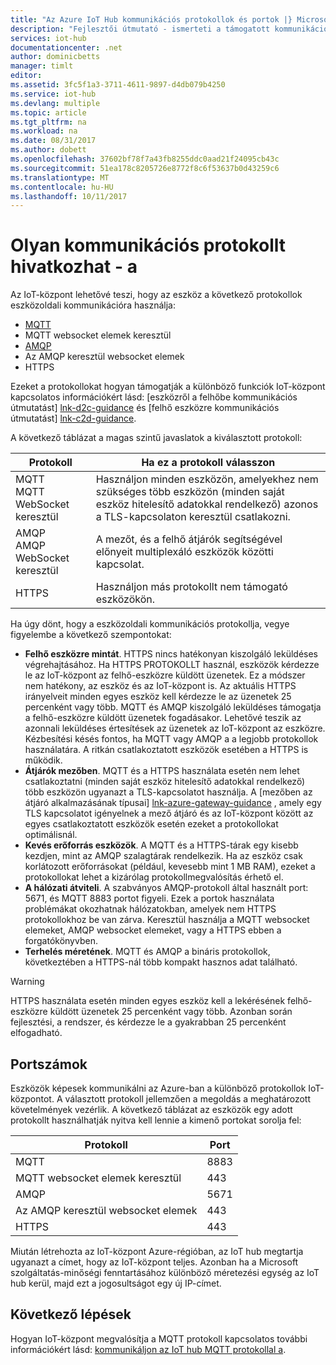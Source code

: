 ```yaml
---
title: "Az Azure IoT Hub kommunikációs protokollok és portok |} Microsoft Docs"
description: "Fejlesztői útmutató - ismerteti a támogatott kommunikációs protokollok a eszközről a felhőbe és a felhő-eszköz- és a portszámok, amelyek nyitva kell lennie."
services: iot-hub
documentationcenter: .net
author: dominicbetts
manager: timlt
editor: 
ms.assetid: 3fc5f1a3-3711-4611-9897-d4db079b4250
ms.service: iot-hub
ms.devlang: multiple
ms.topic: article
ms.tgt_pltfrm: na
ms.workload: na
ms.date: 08/31/2017
ms.author: dobett
ms.openlocfilehash: 37602bf78f7a43fb8255ddc0aad21f24095cb43c
ms.sourcegitcommit: 51ea178c8205726e8772f8c6f53637b0d43259c6
ms.translationtype: MT
ms.contentlocale: hu-HU
ms.lasthandoff: 10/11/2017
---
```

# <a name="reference---choose-a-communication-protocol"></a>Olyan kommunikációs protokollt hivatkozhat - a

Az IoT-központ lehetővé teszi, hogy az eszköz a következő protokollok eszközoldali kommunikációra használja:

* [MQTT][lnk-mqtt]
* MQTT websocket elemek keresztül
* [AMQP][lnk-amqp]
* Az AMQP keresztül websocket elemek
* HTTPS

Ezeket a protokollokat hogyan támogatják a különböző funkciók IoT-központ kapcsolatos információkért lásd: [eszközről a felhőbe kommunikációs útmutatást] [ lnk-d2c-guidance] és [felhő eszközre kommunikációs útmutatást] [lnk-c2d-guidance].

A következő táblázat a magas szintű javaslatok a kiválasztott protokoll:

| Protokoll | Ha ez a protokoll válasszon |
| --- | --- |
| MQTT <br> MQTT WebSocket keresztül |Használjon minden eszközön, amelyekhez nem szükséges több eszközön (minden saját eszköz hitelesítő adatokkal rendelkező) azonos a TLS-kapcsolaton keresztül csatlakozni. |
| AMQP <br> AMQP WebSocket keresztül |A mezőt, és a felhő átjárók segítségével előnyeit multiplexáló eszközök közötti kapcsolat. |
| HTTPS |Használjon más protokollt nem támogató eszközökön. |

Ha úgy dönt, hogy a eszközoldali kommunikációs protokollja, vegye figyelembe a következő szempontokat:

* **Felhő eszközre mintát**. HTTPS nincs hatékonyan kiszolgáló leküldéses végrehajtásához. Ha HTTPS PROTOKOLLT használ, eszközök kérdezze le az IoT-központ az felhő-eszközre küldött üzenetek. Ez a módszer nem hatékony, az eszköz és az IoT-központ is. Az aktuális HTTPS irányelveit minden egyes eszköz kell kérdezze le az üzenetek 25 percenként vagy több. MQTT és AMQP kiszolgáló leküldéses támogatja a felhő-eszközre küldött üzenetek fogadásakor. Lehetővé teszik az azonnali leküldéses értesítések az üzenetek az IoT-központ az eszközre. Kézbesítési késés fontos, ha MQTT vagy AMQP a a legjobb protokollok használatára. A ritkán csatlakoztatott eszközök esetében a HTTPS is működik.
* **Átjárók mezőben**. MQTT és a HTTPS használata esetén nem lehet csatlakoztatni (minden saját eszköz hitelesítő adatokkal rendelkező) több eszközön ugyanazt a TLS-kapcsolatot használja. A [mezőben az átjáró alkalmazásának típusai] [ lnk-azure-gateway-guidance] , amely egy TLS kapcsolatot igényelnek a mező átjáró és az IoT-központ között az egyes csatlakoztatott eszközök esetén ezeket a protokollokat optimálisnál.
* **Kevés erőforrás eszközök**. A MQTT és a HTTPS-tárak egy kisebb kezdjen, mint az AMQP szalagtárak rendelkezik. Ha az eszköz csak korlátozott erőforrásokat (például, kevesebb mint 1 MB RAM), ezeket a protokollokat lehet a kizárólag protokollmegvalósítás érhető el.
* **A hálózati átviteli**. A szabványos AMQP-protokoll által használt port: 5671, és MQTT 8883 portot figyeli. Ezek a portok használata problémákat okozhatnak hálózatokban, amelyek nem HTTPS protokollokhoz be van zárva. Keresztül használja a MQTT websocket elemeket, AMQP websocket elemeket, vagy a HTTPS ebben a forgatókönyvben.
* **Terhelés méretének**. MQTT és AMQP a bináris protokollok, következtében a HTTPS-nál több kompakt hasznos adat található.

> [!WARNING]
> HTTPS használata esetén minden egyes eszköz kell a lekérésének felhő-eszközre küldött üzenetek 25 percenként vagy több. Azonban során fejlesztési, a rendszer, és kérdezze le a gyakrabban 25 percenként elfogadható.

## <a name="port-numbers"></a>Portszámok

Eszközök képesek kommunikálni az Azure-ban a különböző protokollok IoT-központot. A választott protokoll jellemzően a megoldás a meghatározott követelmények vezérlik. A következő táblázat az eszközök egy adott protokollt használhatják nyitva kell lennie a kimenő portokat sorolja fel:

| Protokoll | Port |
| --- | --- |
| MQTT |8883 |
| MQTT websocket elemek keresztül |443 |
| AMQP |5671 |
| Az AMQP keresztül websocket elemek |443 |
| HTTPS |443 |

Miután létrehozta az IoT-központ Azure-régióban, az IoT hub megtartja ugyanazt a címet, hogy az IoT-központ teljes. Azonban ha a Microsoft szolgáltatás-minőségi fenntartásához különböző méretezési egység az IoT hub kerül, majd ezt a jogosultságot egy új IP-címet.


## <a name="next-steps"></a>Következő lépések

Hogyan IoT-központ megvalósítja a MQTT protokoll kapcsolatos további információkért lásd: [kommunikáljon az IoT hub MQTT protokollal a][lnk-mqtt-support].

[lnk-d2c-guidance]: iot-hub-devguide-d2c-guidance.md
[lnk-c2d-guidance]: iot-hub-devguide-c2d-guidance.md
[lnk-mqtt-support]: iot-hub-mqtt-support.md
[lnk-amqp]: http://docs.oasis-open.org/amqp/core/v1.0/os/amqp-core-complete-v1.0-os.pdf
[lnk-mqtt]: http://docs.oasis-open.org/mqtt/mqtt/v3.1.1/mqtt-v3.1.1.pdf
[lnk-azure-gateway-guidance]: iot-hub-devguide-endpoints.md#field-gateways
